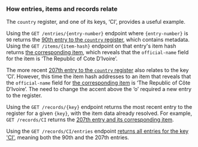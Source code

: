 ### How entries, items and records relate 

The `country` register, and one of its keys, ‘CI’, provides a useful example. 

Using the `GET /entries/{entry-number}` endpoint where `{entry-number}` is
`90` returns the [90th entry to the `country`
register](https://country.register.gov.uk/entries/90.json), which contains
metadata. Using the `GET /items/{item-hash}` endpoint on that entry's item
hash returns [the corresponding
item](https://country.register.gov.uk/items/sha-256:7c16257bd45b4716914010b39dd40e5a6b985b8928d7b8bb0fe3005d2f2b0fec.json),
which reveals that the `official-name` field for the item is ‘The Republic of
Cote D’Ivoire’. 

The more recent [207th entry to the `country`
register](https://country.register.gov.uk/entries/207.json) also relates to
the key ‘CI’. However, this time the item hash addresses to an item that
reveals that the `official-name` field for [the corresponding
item](https://country.register.gov.uk/items/sha-256:b3ca21b3b3a795ab9cd1d10f3d447947328406984f8a461b43d9b74b58cccfe8.json)
is ‘The Republic of Côte D’Ivoire’. The need to change the accent above the
‘o’ required a new entry to the register.

Using the `GET /records/{key}` endpoint returns the most recent entry to the
register for a given `{key}`, with the item data already resolved. For
example, `GET /records/CI` returns the [207th entry and its corresponding
item]( https://country.register.gov.uk/records/CI.json). 

Using the `GET /records/CI/entries` endpoint [returns all entries for the key
'CI'](https://country.register.gov.uk/records/CI/entries.json), meaning both
the 90th and the 207th entries. 

